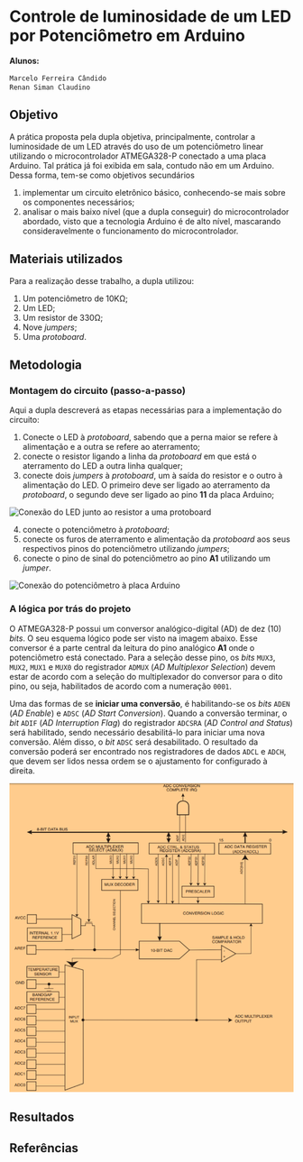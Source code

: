 # Controle de luminosidade de um LED por Potenciômetro em Arduino

**Alunos:** 

    Marcelo Ferreira Cândido
    Renan Siman Claudino

## Objetivo
A prática proposta pela dupla objetiva, principalmente, controlar a luminosidade de um LED
através do uso de um potenciômetro linear utilizando o microcontrolador 
ATMEGA328-P conectado a uma placa Arduino. Tal prática já foi exibida em sala, 
contudo não em um Arduino. Dessa forma, tem-se como objetivos secundários 
1. implementar um circuito eletrônico básico, conhecendo-se mais sobre os componentes necessários; 
1. analisar o mais baixo nível (que a dupla conseguir) do microcontrolador abordado, visto 
    que a tecnologia Arduino é de alto nível, mascarando consideravelmente o funcionamento
    do microcontrolador.

## Materiais utilizados
Para a realização desse trabalho, a dupla utilizou:
1. Um potenciômetro de 10KΩ;
1. Um LED;
1. Um resistor de 330Ω;
1. Nove _jumpers_;
1. Uma _protoboard_.

## Metodologia
### Montagem do circuito (passo-a-passo)
Aqui a dupla descreverá as etapas necessárias para a implementação do circuito:
1. Conecte o LED à _protoboard_, sabendo que a perna maior se refere à alimentação e a outra 
    se refere ao aterramento;
1. conecte o resistor ligando a linha da _protoboard_ em que está o aterramento do LED a outra 
    linha qualquer;
1. conecte dois _jumpers_ à _protoboard_, um à saída do resistor e o outro à alimentação do LED. 
    O primeiro deve ser ligado ao aterramento da _protoboard_, o segundo deve ser ligado ao pino 
    **11** da placa Arduino;

![Conexão do LED junto ao resistor a uma protoboard](images/conexao-led-resitor.jpg)

4. conecte o potenciômetro à _protoboard_;
4. conecte os furos de aterramento e alimentação da _protoboard_ aos seus respectivos pinos do 
    potenciômetro utilizando _jumpers_;
4. conecte o pino de sinal do potenciômetro ao pino **A1** utilizando um _jumper_.

![Conexão do potenciômetro à placa Arduino](images/conexao-pot-arduino.jpg)

### A lógica por trás do projeto
O ATMEGA328-P possui um conversor analógico-digital (AD) de dez (10) _bits_. O seu esquema lógico 
pode ser visto na imagem abaixo. Esse conversor é a parte central da leitura do pino analógico **A1** 
onde o potenciômetro está conectado. Para a seleção desse pino, os _bits_ `MUX3`, `MUX2`, `MUX1` e `MUX0` 
do registrador `ADMUX` (_AD Multiplexor Selection_) devem estar de acordo com a seleção do multiplexador 
do conversor para o dito pino, ou seja, habilitados de acordo com a numeração `0001`.

Uma das formas de se **iniciar uma conversão**, é habilitando-se os _bits_ `ADEN` (_AD Enable_) e `ADSC` 
(_AD Start Conversion_). Quando a conversão terminar, o _bit_ `ADIF` (_AD Interruption Flag_) do registrador
`ADCSRA` (_AD Control and Status_) será habilitado, sendo necessário desabilitá-lo para iniciar uma nova 
conversão. Além disso, o _bit_ `ADSC` será desabilitado. O resultado da conversão poderá ser encontrado 
nos registradores de dados `ADCL` e `ADCH`, que devem ser lidos nessa ordem se o ajustamento for 
configurado à direita.

![Esquema lógico do conversor analógico do ATMEGA328-P](images/esquema-conversor-ad.png)



## Resultados

## Referências